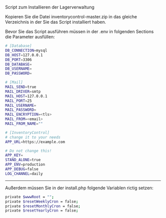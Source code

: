 
Script zum Installieren der Lagerverwaltung

Kopieren Sie die Datei inventorycontrol-master.zip in das gleiche Verzeichnis in der Sie das Script 
installiert haben.

Bevor Sie das Script ausführen müssen in der .env in folgenden Sections die Parameter ausfüllen: 

```bash
# [Database]
DB_CONNECTION=mysql
DB_HOST=127.0.0.1
DB_PORT=3306
DB_DATABASE=
DB_USERNAME=
DB_PASSWORD=

# [Mail]
MAIL_SEND=true
MAIL_DRIVER=smtp
MAIL_HOST=127.0.0.1
MAIL_PORT=25
MAIL_USERNAME=
MAIL_PASSWORD=
MAIL_ENCRYPTION=<tls>
MAIL_FROM=<email>
MAIL_FROM_NAME=""

# [InventoryControl]
# change it to your needs
APP_URL=https://example.com

# Do not change this!
APP_KEY=
STAND_ALONE=true
APP_ENV=production
APP_DEBUG=false
LOG_CHANNEL=daily
```

******************

Außerdem müssen Sie in der install.php folgende Variablen rictig setzen:

```bash
private $wwwRoot = "";
private $resetWeeklyCron = false;
private $resetMonthlyCron = false;
private $resetYearlyCron = false;
```

